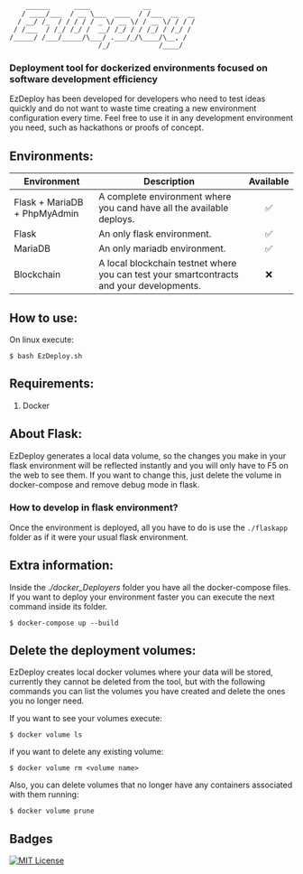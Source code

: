 ```
    ______      ____             __           
   / ____/___  / __ \___  ____  / /___  __  __
  / __/ /_  / / / / / _ \/ __ \/ / __ \/ / / /
 / /___  / /_/ /_/ /  __/ /_/ / / /_/ / /_/ / 
/_____/ /___/_____/\___/ .___/_/\____/\__, /  
                      /_/            /____/  
```

### Deployment tool for dockerized environments focused on software development efficiency

EzDeploy has been developed for developers who need to test ideas quickly and do not want to waste time creating a new environment configuration every time. Feel free to use it in any development environment you need, such as hackathons or proofs of concept.


## Environments:
| Environment | Description | Available |
| ----------- | ----------- | :------: |
| Flask + MariaDB + PhpMyAdmin | A complete environment where you cand have all the available deploys. | :white_check_mark: |
| Flask | An only flask environment. | :white_check_mark: |
| MariaDB | An only mariadb environment. | :white_check_mark: |
| Blockchain | A local blockchain testnet where you can test your smartcontracts and your developments. | :x: |
## How to use:
On linux execute:

```
$ bash EzDeploy.sh
```

## Requirements:

1. Docker

## About Flask:

EzDeploy generates a local data volume, so the changes you make in your flask environment will be reflected instantly and you will only have to F5 on the web to see them. If you want to change this, just delete the volume in docker-compose and remove debug mode in flask.

### How to develop in flask environment?

Once the environment is deployed, all you have to do is use the `./flaskapp` folder as if it were your usual flask environment.

## Extra information:
Inside the *./docker_Deployers* folder you have all the docker-compose files. If you want to deploy your environment faster you can execute the next command inside its folder.
```
$ docker-compose up --build
```

## Delete the deployment volumes:

EzDeploy creates local docker volumes where your data will be stored, currently they cannot be deleted from the tool, but with the following commands you can list the volumes you have created and delete the ones you no longer need.

If you want to see your volumes execute:

```
$ docker volume ls
```

if you want to delete any existing volume:

```
$ docker volume rm <volume name>
```

Also, you can delete volumes that no longer have any containers associated with them running:

```
$ docker volume prune
```

## Badges



[![MIT License](https://img.shields.io/badge/License-MIT-green.svg)](https://choosealicense.com/licenses/mit/)